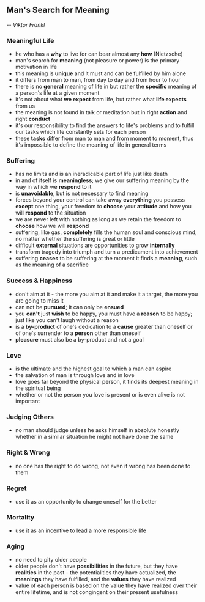 ## Man's Search for Meaning
-- *Viktor Frankl*


### Meaningful Life
- he who has a **why** to live for can bear almost any **how** (Nietzsche)
- man's search for **meaning** (not pleasure or power) is the primary motivation in life
- this meaning is **unique** and it must and can be fulfilled by him alone
- it differs from man to man, from day to day and from hour to hour
- there is no **general** meaning of life in but rather the **specific** meaning of a person's life at a given moment
- it's not about what **we expect** from life, but rather what **life expects** from us
- the meaning is not found in talk or meditation but in right **action** and right **conduct**
- it's our responsibility to find the answers to life's problems and to fulfill our tasks which life constantly sets for each person
- these **tasks** differ from man to man and from moment to moment, thus it's impossible to define the meaning of life in general terms


### Suffering
- has no limits and is an ineradicable part of life just like death
- in and of itself is **meaningless**; we give our suffering meaning by the way in which we **respond** to it
- is **unavoidable**, but is not necessary to find meaning
- forces beyond your control can take away **everything** you possess **except** one thing, your freedom to **choose** your **attitude** and how you will **respond** to the situation
- we are never left with nothing as long as we retain the freedom to **choose** how we will **respond**
- suffering, like gas, **completely** fills the human soul and conscious mind, no matter whether the suffering is great or little
- difficult **external** situations are opportunities to grow **internally**
- transform tragedy into triumph and turn a predicament into achievement
- suffering **ceases** to be suffering at the moment it finds a **meaning**, such as the meaning of a sacrifice


### Success & Happiness
- don't aim at it - the more you aim at it and make it a target, the more you are going to miss it
- can not be **pursued**; it can only be  **ensued**
- you **can't** just **wish** to be happy, you must have a **reason** to be happy; just like you can't laugh without a reason
- is a **by-product** of one's dedication to a **cause** greater than oneself or of one's surrender to a **person** other than oneself
- **pleasure** must also be a by-product and not a goal


### Love
- is the ultimate and the highest goal to which a man can aspire
- the salvation of man is through love and in love
- love goes far beyond the physical person, it finds its deepest meaning in the spiritual being
- whether or not the person you love is present or is even alive is not important


### Judging Others
- no man should judge unless he asks himself in absolute honestly whether in a similar situation he might not have done the same


### Right & Wrong
- no one has the right to do wrong, not even if wrong has been done to them


### Regret
- use it as an opportunity to change oneself for the better


### Mortality
- use it as an incentive to lead a more responsible life


### Aging
- no need to pity older people
- older people don't have **possibilities** in the future, but they have **realities** in the past - the potentialities they have actualized, the **meanings** they have fulfilled, and the **values** they have realized
- value of each person is based on the value they have realized over their entire lifetime, and is not congingent on their present usefulness
 
